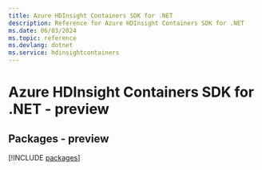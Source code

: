 ```yaml
---
title: Azure HDInsight Containers SDK for .NET
description: Reference for Azure HDInsight Containers SDK for .NET
ms.date: 06/03/2024
ms.topic: reference
ms.devlang: dotnet
ms.service: hdinsightcontainers
---
```

# Azure HDInsight Containers SDK for .NET - preview
## Packages - preview
[!INCLUDE [packages](hdinsight-containers-index.md)]